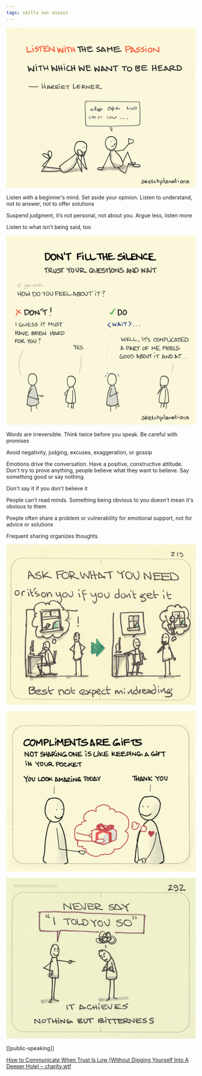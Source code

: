 ```yaml
---
tags: skills soc essais
---
```


![](/assets/static/img/listen-with-passion.png)

Listen with a beginner’s mind. Set aside your opinion. Listen to understand, not to answer, not to offer solutions

Suspend judgment, it’s not personal, not about you. Argue less, listen more 

Listen to what isn't being said, too 

![](/assets/static/img/dont-fill-the-silence.png)

Words are irreversible. Think twice before you speak. Be careful with promises

Avoid negativity, judging, excuses, exaggeration, or gossip 

Emotions drive the conversation. Have a positive, constructive attitude. Don't try to prove anything, people believe what they want to believe. Say something good or say nothing.

Don't say it if you don't believe it

People can’t read minds. Something being obvious to you doesn't mean it's obvious to them 

Poeple often share a problem or vulnerability for emotional support, not for advice or solutions

Frequent sharing organizes thoughts

![](/assets/static/img/ask-for-it.jpeg)

![](/assets/static/img/compliments-are-gifts.jpeg)

![](/assets/static/img/not-say-told-you.jpeg)

[[public-speaking]]


[How to Communicate When Trust Is Low (Without Digging Yourself Into A Deeper Hole) – charity.wtf](https://charity.wtf/2023/08/17/how-to-communicate-when-trust-is-low-without-digging-yourself-into-a-deeper-hole/)


